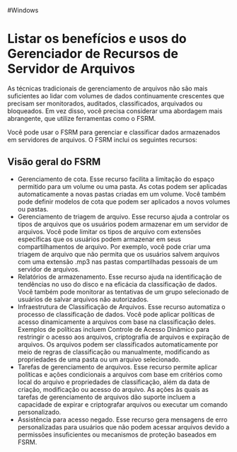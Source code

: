 #Windows 
# Listar os benefícios e usos do Gerenciador de Recursos de Servidor de Arquivos

As técnicas tradicionais de gerenciamento de arquivos não são mais suficientes ao lidar com volumes de dados continuamente crescentes que precisam ser monitorados, auditados, classificados, arquivados ou bloqueados. Em vez disso, você precisa considerar uma abordagem mais abrangente, que utilize ferramentas como o FSRM.

Você pode usar o FSRM para gerenciar e classificar dados armazenados em servidores de arquivos. O FSRM inclui os seguintes recursos:

## Visão geral do FSRM

- Gerenciamento de cota. Esse recurso facilita a limitação do espaço permitido para um volume ou uma pasta. As cotas podem ser aplicadas automaticamente a novas pastas criadas em um volume. Você também pode definir modelos de cota que podem ser aplicados a novos volumes ou pastas.
- Gerenciamento de triagem de arquivo. Esse recurso ajuda a controlar os tipos de arquivos que os usuários podem armazenar em um servidor de arquivos. Você pode limitar os tipos de arquivo com extensões específicas que os usuários podem armazenar em seus compartilhamentos de arquivo. Por exemplo, você pode criar uma triagem de arquivo que não permita que os usuários salvem arquivos com uma extensão .mp3 nas pastas compartilhadas pessoais de um servidor de arquivos.
- Relatórios de armazenamento. Esse recurso ajuda na identificação de tendências no uso do disco e na eficácia da classificação de dados. Você também pode monitorar as tentativas de um grupo selecionado de usuários de salvar arquivos não autorizados.
- Infraestrutura de Classificação de Arquivos. Esse recurso automatiza o processo de classificação de dados. Você pode aplicar políticas de acesso dinamicamente a arquivos com base na classificação deles. Exemplos de políticas incluem Controle de Acesso Dinâmico para restringir o acesso aos arquivos, criptografia de arquivos e expiração de arquivos. Os arquivos podem ser classificados automaticamente por meio de regras de classificação ou manualmente, modificando as propriedades de uma pasta ou um arquivo selecionado.
- Tarefas de gerenciamento de arquivos. Esse recurso permite aplicar políticas e ações condicionais a arquivos com base em critérios como local do arquivo e propriedades de classificação, além da data de criação, modificação ou acesso do arquivo. As ações às quais as tarefas de gerenciamento de arquivos dão suporte incluem a capacidade de expirar e criptografar arquivos ou executar um comando personalizado.
- Assistência para acesso negado. Esse recurso gera mensagens de erro personalizadas para usuários que não podem acessar arquivos devido a permissões insuficientes ou mecanismos de proteção baseados em FSRM.

















